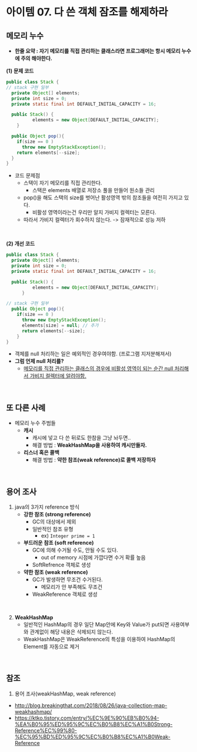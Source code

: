 # 아이템 07. 다 쓴 객체 잠조를 해제하라

## 메모리 누수  

- __한줄 요약 : 자기 메모리를 직접 관리하는 클래스라면 프로그래머는 항시 메모리 누수에 주의 해야한다.__  

**(1) 문제 코드**  
```java
public class Stack {
// stack 구현 일부
  private Object[] elements;
  private int size = 0;
  private static final int DEFAULT_INITIAL_CAPACITY = 16;

  public Stack() {
          elements = new Object[DEFAULT_INITIAL_CAPACITY];
    }

  public Object pop(){
    if(size == 0 )
      throw new EmptyStackException();
    return elements[--size];
  }
}
```

- 코드 문제점
  - 스택이 자기 메모리를 직접 관리한다.
    - 스택은 elements 배열로 저장소 풀을 만들어 원소들 관리
  - pop()을 해도 스택의 size를 벗어난 활성영역 밖의 참조들을 여전히 가지고 있다.
    - 비활성 영역이라는건 우리만 알지 가비지 컬렉터는 모른다.
  - 따라서 가비지 컬렉터가 회수하지 않는다. -> 잠재적으로 성능 저하

<br/>

**(2) 개선 코드**
```java
public class Stack {
  private Object[] elements;
  private int size = 0;
  private static final int DEFAULT_INITIAL_CAPACITY = 16;

  public Stack() {
          elements = new Object[DEFAULT_INITIAL_CAPACITY];
      }

// stack 구현 일부
  public Object pop(){
    if(size == 0 )
      throw new EmptyStackException();
      elements[size] = null; // 추가
      return elements[--size];
    }
}
```

- 객체를 null 처리하는 일은 예외적인 경우여야함. (프로그램 지저분해져서)
- **그럼 언제 null 처리를?**
  - <u>메모리를 직접 관리하는 클래스의 경우에 비활성 영역이 되는 순간 null 처리해서 가비지 컬렉터에 알려야함.</u>

<br/>

## 또 다른 사례

- 메모리 누수 주범들
  - __캐시__
    - 캐시에 넣고 다 쓴 뒤로도 한참을 그냥 놔두면..
    - 해결 방법 :  __WeakHashMap을 사용하여 캐시만들자.__
  - __리스너 혹은 콜백__
    - 해결 방법 : __약한 참조(weak reference)로 콜백 저장하자__

<br/>

## 용어 조사
1. java의 3가지 reference 방식
    - __강한 참조 (strong reference)__
      - GC의 대상에서 제외
      - 일반적인 참조 유형
        - ex) `Integer prime = 1`
    - __부드러운 참조 (soft reference)__
      - GC에 의해 수거될 수도, 안될 수도 있다.
        - out of memory 시점에 가깝다면 수거 확률 높음
      - SoftRefrence 객체로 생성
    - __약한 참조 (weak reference)__
      - GC가 발생하면 무조건 수거된다.
        - 메모리가 안 부족해도 무조건
      - WeakReference 객체로 생성


<br/>

2. __WeakHashMap__
    - 일반적인 HashMap의 경우 일단 Map안에 Key와 Value가 put되면 사용여부와 관계없이 해당 내용은 삭제되지 않는다.
    - WeakHashMap은 WeakReference의 특성을 이용하여 HashMap의 Element를 자동으로 제거

<br/>

## 참조

1) 용어 조사(weakHashMap, weak reference)
- http://blog.breakingthat.com/2018/08/26/java-collection-map-weakhashmap/
- https://ktko.tistory.com/entry/%EC%9E%90%EB%B0%94-%EA%B0%95%ED%95%9C%EC%B0%B8%EC%A1%B0Strong-Reference%EC%99%80-%EC%95%BD%ED%95%9C%EC%B0%B8%EC%A1%B0Weak-Reference
